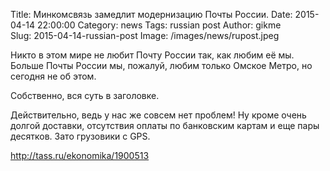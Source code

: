 Title: Минкомсвязь замедлит модернизацию Почты России.
Date: 2015-04-14 22:00:00 
Category: news
Tags: russian post
Author: gikme  
Slug: 2015-04-14-russian-post
Image: /images/news/rupost.jpeg

Никто в этом мире не любит Почту России так, как любим её мы. Больше Почты России мы, пожалуй, любим только Омское Метро, но сегодня не об этом.

Собственно, вся суть в заголовке.

Действительно, ведь у нас же совсем нет проблем! Ну кроме очень долгой доставки, отсутствия оплаты по банковским картам и еще пары десятков. Зато грузовики с GPS.

<http://tass.ru/ekonomika/1900513>